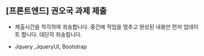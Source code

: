 ## [프론트엔드] 권오국 과제 제출
- 제출시간을 착각하여 죄송합니다. 중간에 작업을 멈추고
완성된 내용만 먼저 업데이트 합니다.
대단히 죄송힙니다.

- Jquery ,JqueryUI, Bootstrap


